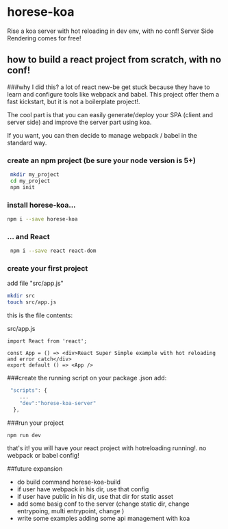 # horese-koa
Rise a koa server with hot reloading in dev env, with no conf! Server Side Rendering comes for free!


## how to build a react project from scratch, with no conf!

###why I did this?
a lot of react new-be get stuck because they have to learn and configure tools like webpack and babel. This project offer them a fast kickstart, but it is not a boilerplate project!.

The cool part is that you can easily generate/deploy your SPA (client and server side)  and improve the server part using koa.

If you want, you can then decide to manage webpack / babel in the standard way.



### create an npm project (be sure your node version is 5+)

```bash
 mkdir my_project
 cd my_project
 npm init
 ```

### install horese-koa...
 ```bash
 npm i --save horese-koa
 ```

### ... and React
```bash
 npm i --save react react-dom
```

### create your first project
 add  file "src/app.js"

 ```bash
 mkdir src
 touch src/app.js
 ```

 this is the file contents:


 src/app.js
 ```
 import React from 'react';

 const App = () => <div>React Super Simple example with hot reloading and error catch</div>
 export default () => <App />
 ```


###create the running script
on your package .json add:
```js
 "scripts": {
    ...
    "dev":"horese-koa-server"
  },
```

###run your project

```bash
npm run dev
```

that's it! you will have your react project with hotreloading running!. no webpack or babel config!



##future expansion

- do build command horese-koa-build
- if user have webpack in his dir, use that config
- if user have public in his dir, use that dir for static asset
- add some basig conf to the server (change static dir, change entrypoing, multi entrypoint, change )
- write some examples adding some api management with koa
